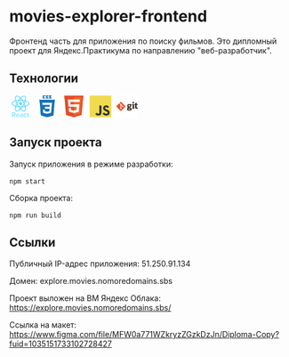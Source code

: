 # movies-explorer-frontend
Фронтенд часть для приложения по поиску фильмов. Это дипломный проект для Яндекс.Практикума по направлению "веб-разработчик".

## Технологии
<div>
<img src="https://github.com/devicons/devicon/blob/master/icons/react/react-original-wordmark.svg" title="React" alt="React" width="40" height="40"/>&nbsp;
<img src="https://github.com/devicons/devicon/blob/master/icons/css3/css3-plain-wordmark.svg"  title="CSS3" alt="CSS" width="40" height="40"/>&nbsp;
<img src="https://github.com/devicons/devicon/blob/master/icons/html5/html5-original.svg" title="HTML5" alt="HTML" width="40" height="40"/>&nbsp;
<img src="https://github.com/devicons/devicon/blob/master/icons/javascript/javascript-original.svg" title="JavaScript" alt="JavaScript" width="40" height="40"/>&nbsp;
<img src="https://github.com/devicons/devicon/blob/master/icons/git/git-original-wordmark.svg" title="Git" **alt="Git" width="40" height="40"/>
</div>

## Запуск проекта
Запуск приложения в режиме разработки:

    npm start
Сборка проекта:

    npm run build


## Ссылки
Публичный IP-адрес приложения: 51.250.91.134

Домен: explore.movies.nomoredomains.sbs

Проект выложен на ВМ Яндекс Облака: https://explore.movies.nomoredomains.sbs/

Ссылка на макет: https://www.figma.com/file/MFW0a771WZkryzZGzkDzJn/Diploma-Copy?fuid=1035151733102728427

